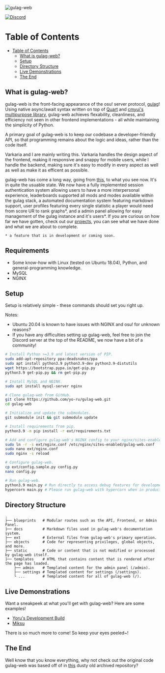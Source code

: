 ![gulag-web](https://i.imgur.com/G3UJCSI.png)

[![Discord](https://discordapp.com/api/guilds/748687781605408908/widget.png?style=shield)](https://discord.gg/ShEQgUx)

Table of Contents
==================
- [Table of Contents](#table-of-contents)
  - [What is gulag-web?](#what-is-gulag-web)
  - [Setup](#setup)
  - [Directory Structure](#directory-structure)
  - [Live Demonstrations](#live-demonstrations)
  - [The End](#the-end)

What is gulag-web?
------

gulag-web is the front-facing appearance of the osu! server protocol, [gulag](https://github.com/cmyui/gulag)!
Using native async/await syntax written on top of [Quart](https://github.com/pgjones/quart) and 
[cmyui's multipurpose library](https://github.com/cmyui/cmyui_pkg), gulag-web achieves flexability, cleanliness, 
and efficiency not seen in other frontend implementations - all while maintaining the simplicity of Python.

A primary goal of gulag-web is to keep our codebase a developer-friendly API, so that 
programming remains about the logic and ideas, rather than the code itself.

Varkaria and I are mainly writing this. Varkaria handles the design aspect of the frontend, making it responsive 
and snappy for mobile users, while I handle the backend, making sure it's easy to modify in every aspect as well 
as well as make it as efficent as possible.

gulag-web has come a long way, going from [this](https://github.com/Yo-ru/old-gulag-web), to what you see now.
It's in quite the usuable state. We now have a fully implemented session authentication system allowing users 
to have a more interpersonal experience, leaderboards supported all mods and modes available within the gulag 
stack, a automated documentation system featuring markdown support, user profiles featuring every single statistic 
a player would need from score UR to rank graphs*, and a admin panel allowing for easy management of the gulag instance 
and it's users*. If you are curious on how far we have gotten, check out our [projects](https://github.com/Yo-ru/gulag-web/projects), 
you can see what we have done and what we are about to complete.

`* a feature that is in development or coming soon.`


Requirements
------

- Some know-how with Linux (tested on Ubuntu 18.04), Python, and general-programming knowledge.
- MySQL
- NGINX

Setup
------

Setup is relatively simple - these commands should set you right up.

Notes:

- Ubuntu 20.04 is known to have issues with NGINX and osu! for unknown reasons?
- If you have any difficulties setting up gulag-web, feel free to join the Discord server at the top of the README, we now have a bit of a community!

```sh
# Install Python >=3.9 and latest version of PIP.
sudo add-apt-repository ppa:deadsnakes/ppa
sudo apt install python3.9 python3.9-dev python3.9-distutils
wget https://bootstrap.pypa.io/get-pip.py
python3.9 get-pip.py && rm get-pip.py

# Install MySQL and NGINX.
sudo apt install mysql-server nginx

# Clone gulag-web from GitHub.
git clone https://github.com/yo-ru/gulag-web.git
cd gulag-web

# Initialize and update the submodules.
git submodule init && git submodule update

# Install requirements from pip.
python3.9 -m pip install -r ext/requirements.txt

# Add and configure gulag-web's NGINX config to your nginx/sites-enabled.
sudo ln -r -s ext/nginx.conf /etc/nginx/sites-enabled/gulag-web.conf
sudo nano ext/nginx.conf
sudo nginx -s reload

# Configure gulag-web.
cp ext/config.sample.py config.py
nano config.py

# Run gulag-web.
python3.9 main.py # Run directly to access debug features for development! (Port 5000)
hypercorn main.py # Please run gulag-web with hypercorn when in production! It will improve performance drastically by disabling all of the debug features a developer would need! (Port 8000)
```

Directory Structure
------

    .
    ├── blueprints   # Modular routes such as the API, Frontend, or Admin Panel.
    ├── docs         # Markdown files used in gulag-web's documentation system.
    ├── ext          # External files from gulag-web's primary operation.
    ├── objects      # Code for representing privileges, global objects, and more.
    ├── static       # Code or content that is not modified or processed by gulag-web itself.
    ├── templates    # HTML that contains content that is rendered after the page has loaded.
        ├── admin    # Templated content for the admin panel (/admin).
        ├── settings # Templated content for settings (/settings).
        └ ...        # Templated content for all of gulag-web (/).

Live Demonstrations
------

Want a sneakpeek at what you'll get with gulag-web? Here are some examples!

* [Yoru's Development Build](https://osu.yoru.moe/)
* [Miksu](https://miksu.pw/)

There is so much more to come! So keep your eyes peeled~!

The End
------

Well know that you know everything, why not check out the original code gulag-web was based off of in [this](https://github.com/yo-ru/old-gulag-web) dusty old archived repository?
